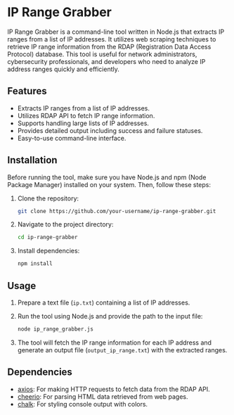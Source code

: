 # IP Range Grabber

IP Range Grabber is a command-line tool written in Node.js that extracts IP ranges from a list of IP addresses. It utilizes web scraping techniques to retrieve IP range information from the RDAP (Registration Data Access Protocol) database. This tool is useful for network administrators, cybersecurity professionals, and developers who need to analyze IP address ranges quickly and efficiently.

## Features

- Extracts IP ranges from a list of IP addresses.
- Utilizes RDAP API to fetch IP range information.
- Supports handling large lists of IP addresses.
- Provides detailed output including success and failure statuses.
- Easy-to-use command-line interface.

## Installation

Before running the tool, make sure you have Node.js and npm (Node Package Manager) installed on your system. Then, follow these steps:

1. Clone the repository:

   ```bash
   git clone https://github.com/your-username/ip-range-grabber.git
   ```

2. Navigate to the project directory:

   ```bash
   cd ip-range-grabber
   ```

3. Install dependencies:

   ```bash
   npm install
   ```

## Usage

1. Prepare a text file (`ip.txt`) containing a list of IP addresses.
2. Run the tool using Node.js and provide the path to the input file:

   ```bash
   node ip_range_grabber.js
   ```

3. The tool will fetch the IP range information for each IP address and generate an output file (`output_ip_range.txt`) with the extracted ranges.

## Dependencies

- [axios](https://www.npmjs.com/package/axios): For making HTTP requests to fetch data from the RDAP API.
- [cheerio](https://www.npmjs.com/package/cheerio): For parsing HTML data retrieved from web pages.
- [chalk](https://www.npmjs.com/package/chalk): For styling console output with colors.